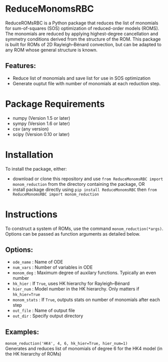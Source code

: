 # ReduceMonomsRBC
ReduceROMsRBC is a Python package that reduces the list of monomials for sum-of-squares (SOS) optimization of reduced-order models (ROMS). The monomials are reduced by applying highest-degree cancellation and symmetry conditions derived from the structure of the ROM. This package is built for ROMs of 2D Rayleigh&ndash;Bénard convection, but can be adapted to any ROM whose general structure is known.

## Features:
- Reduce list of monomials and save list for use in SOS optimization
- Generate ouptut file with number of monomials at each reduction step.

# Package Requirements
- numpy (Version 1.5 or later)
- sympy (Version 1.6 or later)
- csv (any version)
- scipy (Version 0.10 or later)

# Installation
To install the package, either:
- download or clone this repository and use `from ReduceMonomsRBC import monom_reduction` from the directory containing the package, OR
- install package directly using `pip install ReduceMonomsRBC` then `from ReduceMonomsRBC import monom_reduction`

# Instructions
To construct a system of ROMs, use the command `monom_reduction(*args)`. Options can be passed as function arguments as detailed below.

## Options:
  - `ode_name` : Name of ODE
  - `num_vars` : Number of variables in ODE
  - `monom_deg` : Maximum degree of auxilary functions. Typically an even number
  - `hk_hier` : If `True`, uses HK hierarchy for Rayleigh&ndash;Bénard
  - `hier_num` : Model number in the HK hierarchy. Only matters if `hk_hier=True`
  - `monom_stats` : If `True`, outputs stats on number of monomials after each step
  - `out_file` : Name of output file
  - `out_dir` : Specify output directory
        
## Examples:
`monom_reduction('HK4', 4, 6, hk_hier=True, hier_num=1)`  
Generates and reduces list of monomials of degree 6 for the HK4 model (in the HK hierarchy of ROMs)

